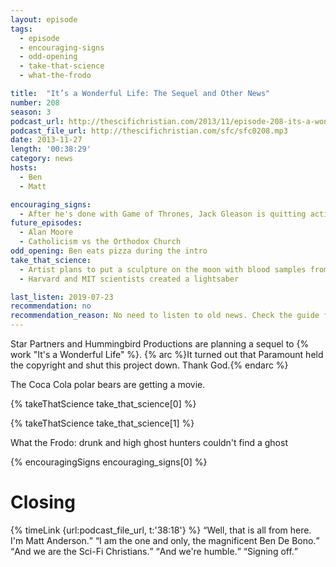 ```yaml
---
layout: episode
tags:
  - episode
  - encouraging-signs
  - odd-opening
  - take-that-science
  - what-the-frodo

title:  "It’s a Wonderful Life: The Sequel and Other News"
number: 208
season: 3
podcast_url: http://thescifichristian.com/2013/11/episode-208-its-a-wonderful-life-the-sequel-and-other-news/
podcast_file_url: http://thescifichristian.com/sfc/sfc0208.mp3
date: 2013-11-27
length: '00:38:29'
category: news
hosts:
  - Ben
  - Matt

encouraging_signs:
  - After he's done with Game of Thrones, Jack Gleason is quitting acting to work on humanitarian projects.
future_episodes:
  - Alan Moore 
  - Catholicism vs the Orthodox Church
odd_opening: Ben eats pizza during the intro
take_that_science:
  - Artist plans to put a sculpture on the moon with blood samples from thirty-three different artists
  - Harvard and MIT scientists created a lightsaber

last_listen: 2019-07-23
recommendation: no
recommendation_reason: No need to listen to old news. Check the guide for what's interesting in hindsight.
---
```

Star Partners and Hummingbird Productions are planning a sequel to {% work "It's a Wonderful Life" %}. {% arc %}It turned out that Paramount held the copyright and shut this project down. Thank God.{% endarc %}

The Coca Cola polar bears are getting a movie.

{% takeThatScience take_that_science[0] %}

{% takeThatScience take_that_science[1] %}

What the Frodo: drunk and high ghost hunters couldn't find a ghost

{% encouragingSigns encouraging_signs[0] %}


# Closing

<div class="quote">
  {% timeLink {url:podcast_file_url, t:'38:18'} %}
  <q class="matt">Well, that is all from here. I'm Matt Anderson.</q>
  <q class="ben">I am the one and only, the magnificent Ben De Bono.</q>
  <q class="matt">And we are the Sci-Fi Christians.</q>
  <q class="ben">And we're humble.</q>
  <q class="matt">Signing off.</q>
</div>